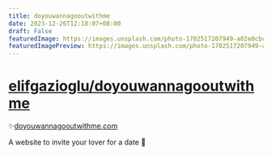 ```yaml
---
title: doyouwannagooutwithme
date: 2023-12-26T12:18:07+08:00
draft: False
featuredImage: https://images.unsplash.com/photo-1702517207949-a02e0cbc695d?ixid=M3w0NjAwMjJ8MHwxfHJhbmRvbXx8fHx8fHx8fDE3MDM1NjQxNDV8&ixlib=rb-4.0.3
featuredImagePreview: https://images.unsplash.com/photo-1702517207949-a02e0cbc695d?ixid=M3w0NjAwMjJ8MHwxfHJhbmRvbXx8fHx8fHx8fDE3MDM1NjQxNDV8&ixlib=rb-4.0.3
---
```


# [elifgazioglu/doyouwannagooutwithme](https://github.com/elifgazioglu/doyouwannagooutwithme)

✨[doyouwannagooutwithme.com](http://doyouwannagooutwithme.com) 

A website to invite your lover for a date 🥰
